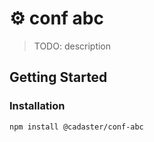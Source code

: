 # :gear: conf abc

> TODO: description

## Getting Started

### Installation

```sh
npm install @cadaster/conf-abc
```
